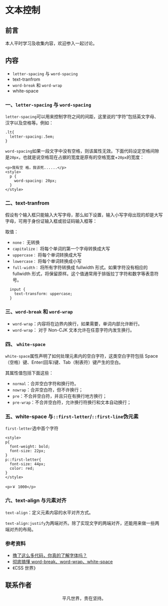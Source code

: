 # 文本控制

## 前言

本人平时学习及收集内容，欢迎参入一起讨论。

## 内容

- `letter-spacing` 与 `word-spacing`
- text-tranfrom
- `word-break` 和 `word-wrap`
- white-space

### 一、`letter-spacing` 与 `word-spacing`

`letter-spacing`可以用来控制字符之间的间距，这里说的“字符”包括英文字母、汉字以及空格等。例如：

```
.lt{
  letter-spacing:.5em;
}
```

`word-spacing`如果一段文字中没有空格，则该属性无效。下面代码设定空格间隙是`20px`，也就是说空格现在占据的宽度是原有的空格宽度+`20px`的宽度：

```
<p>我有空 格，我该死......</p>
<style>
  p {
    word-spacing: 20px;
  }
</style>

```

### 二、text-tranfrom

假设有个输入框只能输入大写字母，那么如下设置，输入小写字母出现的却是大写字母，可用于身份证输入框或验证码输入框等：

取值：

- `none：` 无转换
- `capitalize：` 将每个单词的第一个字母转换成大写
- `uppercase：` 将每个单词转换成大写
- `lowercase：` 将每个单词转换成小写
- `full-width：` 将所有字符转换成 fullwidth 形式。如果字符没有相应的 fullwidth 形式，将保留原样。这个值通常用于排版拉丁字符和数字等表意符号。

```
  input {
    text-transform: uppercase;
  }
```

### 三、`word-break` 和 `word-wrap`

- `word-wrap`：内容将在边界内换行，如果需要，单词内部允许断行。
- `word-wrap`： 对于 Non-CJK 文本允许在任意字符内发生换行。

### 四、 `white-space`

`white-space`属性声明了如何处理元素内的空白字符，这类空白字符包括 Space（空格）键、Enter(回车)键、Tab（制表符）键产生的空白。

其属性值包括下面这些：

- `normal`：合并空白字符和换行符。
- `nowrap`：合并空白符，但不许换行；
- `pre`：不合并空白符，并且只在有换行地方换行；
- `pre-wrap`：不合并空白符，允许换行符换行和文本自动换行；

### 五、white-space 与`::first-letter`/`::first-line`伪元素

`first-letter`选中首个字符

```
<style>
p{
  font-weight: bold;
  font-size: 22px;
}
p::first-letter{
  font-size: 44px;
  color: red;
}
</style>

<p>￥ 1000</p>
```

### 六、text-align 与元素对齐

`text-align`：定义元素内容的水平对齐方式。

`text-align:justify`为两端对齐。除了实现文字的两端对齐，还能用来做一些两端对齐的布局。

### 参考资料

- [撸了这么多代码，你真的了解字体吗？](https://mp.weixin.qq.com/s/NHKSKMNEIjSY5Eo27-CI0Q)
- [彻底搞懂 word-break、word-wrap、white-space](https://mp.weixin.qq.com/s/revhs0WEGiew-OSNQVMZGw)
- 《CSS 世界》

## 联系作者

<div align="center">
    <p>
        平凡世界，贵在坚持。
    </p>
    <img :src="$withBase('/about/contact.png')" />
</div>
